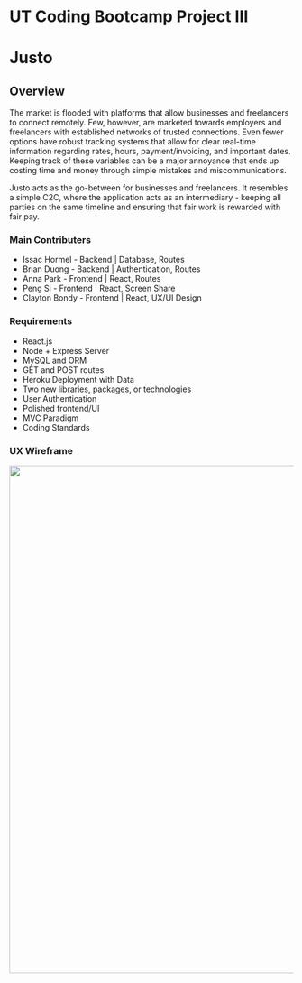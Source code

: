 # UT Coding Bootcamp Project III

# Justo 

## Overview
The market is flooded with platforms that allow businesses and freelancers to connect remotely. Few, however, are marketed towards employers and freelancers with established networks of trusted connections. Even fewer options have robust tracking systems that allow for clear real-time information regarding rates, hours, payment/invoicing, and important dates. Keeping track of these variables can be a major annoyance that ends up costing time and money through simple mistakes and miscommunications.

Justo acts as the go-between for businesses and freelancers. It resembles a simple C2C, where the application acts as an intermediary - keeping all parties on the same timeline and ensuring that fair work is rewarded with fair pay.

### Main Contributers
* Issac Hormel - Backend | Database, Routes
* Brian Duong - Backend | Authentication, Routes
* Anna Park - Frontend | React, Routes
* Peng Si - Frontend | React, Screen Share
* Clayton Bondy - Frontend | React, UX/UI Design

### Requirements
* React.js 
* Node + Express Server 
* MySQL and ORM 
* GET and POST routes 
* Heroku Deployment with Data 
* Two new libraries, packages, or technologies 
* User Authentication 
* Polished frontend/UI 
* MVC Paradigm 
* Coding Standards 

### UX Wireframe
<img src="https://github.com/brianduongh/justo/blob/1Cbondy1-patch-1/client/public/images/justo-ux-wireframe.jpg?raw=true" width="900">
